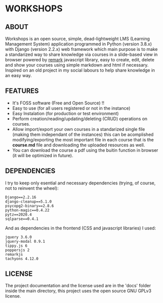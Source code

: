 # WORKSHOPS

## ABOUT

Workshops is an open source, simple, dead-lightweight LMS (Learning Management System) application programmed in Python (version 3.8.x) with Django (version 2.2.x) web framework which main purpose is to make a standarized way to share knowledge via courses in a slide-based view in browser powered by [remark](https://github.com/gnab/remark) javascript library, easy to create, edit, delete and show your courses using simple markdown and html if necessary.
Inspired on an old project in my social labours to help share knowledge in an easy way.

## FEATURES
- It's FOSS software (Free and Open Source) !!
- Easy to use (for all users registered or not in the instance)
- Easy Instalation (for production or test environment)
- Perform creation/reading/updating/deleting (CRUD) operations on courses.
- Allow import/export your own courses in a standarized single file (making them independant of the instances) this can be acomplished modifying/exporting the most important file in each course that is the **course**.**md** file and downloading the uploaded resources as well.
- You can download the course a pdf using the buitin function in browser (it will be optimized in future).


## DEPENDENCIES

I try to keep only esential and necessary dependencies (trying, of course, not to reinvent the wheel):

```
Django==2.2.16
django-cleanup==5.1.0
psycopg2-binary==2.8.6
python-magic==0.4.22
pytz==2020.4
sqlparse==0.4.1
```
And as dependencies in the frontend (CSS and javascript libraries) I used:
```
jquery 3.6.0
jquery-modal 0.9.1
tippy.js 6
poppersjs 2
remarkjs
tachyons 4.12.0
```

## LICENSE

The project documentation and the license used are in the 'docs' folder inside the main directory, this project uses the open source GNU GPLv3 license.
